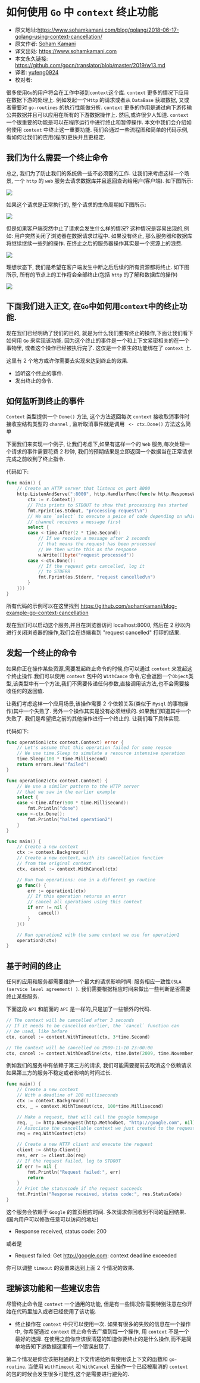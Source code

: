 # 如何使用 ```Go``` 中 ```context``` 终止功能

- 原文地址:https://www.sohamkamani.com/blog/golang/2018-06-17-golang-using-context-cancellation/
- 原文作者: [Soham Kamani](https://www.packtpub.com/books/info/authors/soham-kamani)
- 译文出处: https://www.sohamkamani.com
- 本文永久链接: https://github.com/gocn/translator/blob/master/2019/w13.md
- 译者: [yufeng0924](https://github.com/yufeng0924)
- 校对者:

很多使用```Go```的用户将会在工作中碰到```context```这个库. ```context``` 更多的情况下应用在数据下游的处理上. 例如发起一个```Http``` 的请求或者从 ```DataBase``` 获取数据, 又或者需要对 ```go-routines``` 的执行性能做分析. ```context``` 更多的作用是通过向下游传输公共数据并且可以应用在所有的下游数据操作上. 然后,或许很少人知道. ```context``` 一个很重要的功能是可以在程序运行中进行终止和暂停操作.
本文中我们会介绍如何使用 ```context``` 中终止这一重要功能. 我们会通过一些流程图和简单的代码示例, 看如何让我们的应用(程序)更快并且更稳定.
## 我们为什么需要一个终止命令
总之, 我们为了防止我们的系统做一些不必须要的工作.
让我们来考虑这样一个场景, 一个 ```http``` 的 ```web``` 服务去请求数据库并且返回查询给用户(客户端). 如下图所示:

![](https://www.sohamkamani.com/client-diagram-199c2b8faf7663c9b7e83de127012a6c.svg )

如果这个请求是正常执行的, 整个请求的生命周期如下图所示:

![](https://www.sohamkamani.com/timing-ideal-ff6e4d831668b9da81c1c214224e4521.svg)

但是如果客户端突然中止了请求会发生什么样的情况? 这种情况是容易出现的,例如: 用户突然关闭了浏览器在数据请求过程中. 如果没有终止, 那么服务器和数据库将继续继续一些列的操作. 在终止之后的服务器操作其实是一个资源上的浪费.

![](https://www.sohamkamani.com/timing-without-cancel-4955e194034f42b5edd7632f1461c124.svg)

理想状态下, 我们是希望在客户端发生中断之后后续的所有资源都将终止. 如下图所示, 所有的节点上的工作将会全部终止(包括 ```http``` 的了解和数据库的操作)

![](https://www.sohamkamani.com/timing-with-cancel-2af484f735aab3022ea8d7a9a9c1b675.svg)

## 下面我们进入正文, 在```Go```中如何用```context```中的终止功能.

现在我们已经明确了我们的目的, 就是为什么我们要有终止的操作,下面让我们看下如何用 ```Go``` 来实现该功能.
因为这个终止的事件是一个和上下文紧密相关的在一个事物里, 或者这个操作已经被执行完了. 这仅是一个原生的功能绑在了 ```context``` 上.

这里有 2 个地方或许你需要去实现来达到终止的效果.
- 监听这个终止的事件.
- 发出终止的命令.

## 如何监听到终止的事件

```Context``` 类型提供一个 ```Done()``` 方法,  这个方法返回每次 ```context``` 接收取消事件时接收空结构类型的 ```channel``` , 监听取消事件就是调用 ``` <- ctx.Done()``` 方法这么简单

下面我们来实现一个例子, 让我们考虑下,如果有这样一个的 ```Web``` 服务,每次处理一个请求的事件需要花费 2 秒钟, 我们的预期结果是立即返回一个数据当在正常请求完成之前收到了终止指令.

代码如下:
```go
func main() {
	// Create an HTTP server that listens on port 8000
	http.ListenAndServe(":8000", http.HandlerFunc(func(w http.ResponseWriter, r *http.Request) {
		ctx := r.Context()
		// This prints to STDOUT to show that processing has started
		fmt.Fprint(os.Stdout, "processing request\n")
		// We use `select` to execute a peice of code depending on which
		// channel receives a message first
		select {
		case <-time.After(2 * time.Second):
			// If we receive a message after 2 seconds
			// that means the request has been processed
			// We then write this as the response
			w.Write([]byte("request processed"))
		case <-ctx.Done():
			// If the request gets cancelled, log it
			// to STDERR
			fmt.Fprint(os.Stderr, "request cancelled\n")
		}
	}))
}
```
所有代码的示例可以在这里找到 https://github.com/sohamkamani/blog-example-go-context-cancellation 

现在我们可以启动这个服务,并且在浏览器访问 localhost:8000, 然后在 2 秒以内进行关闭浏览器的操作,我们会在终端看到 "request cancelled" 打印的结果.

## 发起一个终止的命令

如果你正在操作某些资源,需要发起终止命令的时候,你可以通过 ```context``` 来发起这个终止操作.我们可以使用 ```context``` 包中的 ```WithCance``` 命令,它会返回一个```Object```类型,该类型中有一个方法,我们不需要传递任何参数,直接调用该方法,也不会需要接收任何的返回值.

让我们考虑这样一个应用场景,该操作需要 2 个依赖关系(类似于 ```Mysql``` 的事物操作)其中一个失败了. 另外一个操作其实是没有必须继续的. 如果我们知道其中一个失败了. 我们是希望把之前的其他操作进行一个终止的.
让我们看下具体实现.

代码如下:
```go
func operation1(ctx context.Context) error {
	// Let's assume that this operation failed for some reason
	// We use time.Sleep to simulate a resource intensive operation
	time.Sleep(100 * time.Millisecond)
	return errors.New("failed")
}

func operation2(ctx context.Context) {
	// We use a similar pattern to the HTTP server
	// that we saw in the earlier example
	select {
	case <-time.After(500 * time.Millisecond):
		fmt.Println("done")
	case <-ctx.Done():
		fmt.Println("halted operation2")
	}
}

func main() {
	// Create a new context
	ctx := context.Background()
	// Create a new context, with its cancellation function
	// from the original context
	ctx, cancel := context.WithCancel(ctx)

	// Run two operations: one in a different go routine
	go func() {
		err := operation1(ctx)
		// If this operation returns an error
		// cancel all operations using this context
		if err != nil {
			cancel()
		}
	}()

	// Run operation2 with the same context we use for operation1
	operation2(ctx)
}
```

## 基于时间的终止

任何的应用和服务都需要维护一个最大的请求影响时间: 服务相应一致性```(SLA (service level agreement) )```. 我们需要根据相应时间来做出一些判断是否需要终止某些服务.

下面这段 ```API``` 和前面的 ```API``` 是一样的,只是加了一些额外的代码.
```go
// The context will be cancelled after 3 seconds
// If it needs to be cancelled earlier, the `cancel` function can
// be used, like before
ctx, cancel := context.WithTimeout(ctx, 3*time.Second)

// The context will be cancelled on 2009-11-10 23:00:00
ctx, cancel := context.WithDeadline(ctx, time.Date(2009, time.November, 10, 23, 0, 0, 0, time.UTC))
```
例如我们的服务中有依赖于第三方的请求, 我们可能需要提前去取消这个依赖请求如果第三方的服务不稳定或者影响的时间过长.

```go
func main() {
	// Create a new context
	// With a deadline of 100 milliseconds
	ctx := context.Background()
	ctx, _ = context.WithTimeout(ctx, 100*time.Millisecond)

	// Make a request, that will call the google homepage
	req, _ := http.NewRequest(http.MethodGet, "http://google.com", nil)
	// Associate the cancellable context we just created to the request
	req = req.WithContext(ctx)

	// Create a new HTTP client and execute the request
	client := &http.Client{}
	res, err := client.Do(req)
	// If the request failed, log to STDOUT
	if err != nil {
		fmt.Println("Request failed:", err)
		return
	}
	// Print the statuscode if the request succeeds
	fmt.Println("Response received, status code:", res.StatusCode)
}
```
这个服务会依赖于 ```Google``` 的首页相应时间. 多次请求你回收到不同的返回结果. (国内用户可以修改任意可以访问的地址)
- Response received, status code: 200

或者是

- Request failed: Get http://google.com: context deadline exceeded

你可以调整 ```timeout``` 的设置来达到上面 2 个情况的效果.

## 理解该功能和一些建议忠告

尽管终止命令是 ```context``` 一个通用的功能, 但是有一些情况你需要特别注意在你开始在代码里加入或者已经使用了该功能.
- 终止操作在 ```context``` 中只可以使用一次.
如果有很多的失败的信息在一个操作中, 你希望通过 ```context``` 终止命令去广播到每一个操作, 用 ```context``` 不是一个最好的选择.
在使用之前你应该很清楚的知道你要终止的是什么操作,而不是简单地告知下游数据这里有一个错误出现了.

第二个情况是你应该把相通的上下文传递给所有使用该上下文的函数和 ```go-routine```. 当使用 ```WithTimeout``` 和 ```WithCancel``` 去操作一个已经被取消的 ```context``` 的包的时候会发生很多可能性,这个是需要进行避免的.






